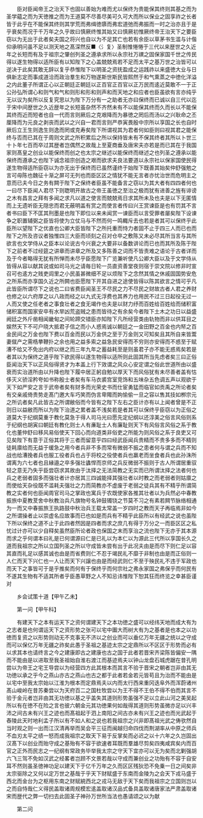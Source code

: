 <!-- { "loadSidebar": true } -->
　　臣对臣闻帝王之治天下也固以善始为难而尤以保终为贵能保其终则其基之而为圣学藴之而为天徳推之而为王道莫不尽善尽美可久可大而所以保业之固享祚之长者皆于此乎在不能保其终则其学荒而弗缉徳隳而弗宏道弛而弗振而一时之治亦且于是乎衰矣而况于千万年之久乎故曰慎厥终惟其始又曰慎厥初惟厥终帝王治天下之要臣窃以为无出于此者矣夫国之将兴也自以为不足其亡也若有余臣以草茅书生滥与计偕仰承明问虽不足以测天地之髙深然反■〈氵复〉圣制惟惓惓于三代以来歴世之久近年之长短而有及于祖宗之肇创列圣之遵承求所以永宗社万禩之固保家国千世之传民得以遂生物得以适所臣有以知陛下之心盖兢兢焉若不足而太平之基万世之治皆可以逆决于此矣其敢无辞以复乎恭惟陛下以明圣之资抚盈成之运践祚以来盛徳大业与日俱新志定而事成道洽而政治羣生和万物遂斯世斯民皆熙然于和气熏蒸之中徳化洋溢之内此董子所谓正心以正朝廷正朝廷以正百官正百官以正万民而逺近莫敢不一于正公孙弘所谓心和则气和气和则形和形和则声和而天地之和应者也臣虽欲有言亦纯乎无以议为矣所以反复究思以为陛下万分有一之助者无亦曰保终而已诚以自三代以迄于宋中间歴世之久近歴年之长短虽杂然不齐然未有不以能保其终而久而长以不能保其终而近而短者也自一代而言则厥后之克艰降而为暴徳之罔后而汤以之兴耿命之丕厘降而为元良之剥丧而武以之兴自一君而言则严恭寅畏殷中宗所以享国之长也自时厥后立王生则逸生则逸而罔或克寿矣陛下所谓视其为君者何如臣则曰视其君之能保终与否而已其在于周则文武之所积累后之所以保持皆未有不保其终者其所以卜世三十卜年七百而卒过其歴者岂偶然之故哉上至夏商垂及唐宋夫亦若是而已其在于我国家则髙皇之创业以能保终而创之也太宗之继述以能保终而继述之也列圣之遵承以能保终而遵承之也陛下诚念祖宗创造之艰而欲求夫良法要道以永宗社以保家国使民得遂生物得适所臣窃以为亦无出于保终而已虽然谨终于始陛下既善其始矣仲舒强勉之言可毋陈也魏征十渐之屏可无列也而臣区区之情犹不能无言者亦忧治世而危明主之意而已夫今日之务有闗于陛下之保终者臣虽不能备言之窃以为其大者有四四者何也一曰尽下臣闻人君尽下则聦明开故古之帝王虽徳之至治之极而犹有进善之旌有诽谤之木有昌言之拜有多闻之求凡以道之使言而兢兢焉日求其所未及也夫是以下无匿情而上无遗听臣无隠忠而君无蔽明盖有赏之而使言者传曰兴王赏谏臣是也有罚其不言者书曰臣下不匡其刑墨是也陛下即位以来未闻赏一谏臣而以言受罪者屡矣陛下设谏争之职置辅弼之臣皆将使为立仗马与不然而何一鸣輙斥去也若是者其可以保终乎此臣所以望陛下之优直也公卿大臣皆陛下之所托重而恃力者固不止于四三人而已也而陛下之所及咨议者独惟四三大臣而顷刻之召对仓卒之敷陈又未必尽其所当言与其所欲言也文学侍从之臣本以论说古今兴衰之大要非以备数讲论而已也而其所及陈于陛下之前者不过经筵之讲章而讲章之所及又多陈善之词而不皆责难之语论于古者详而及于今者略得无犹有所惮而未尽乎臣愿陛下广览兼听使凡公卿大臣以及于文学侍从皆得从容以献其说或如司马光之请毎日轮一员直资善堂夜则宿于崇文院以修非时宣召可也逺方之贱吏闾里之小民虽甚微细不足以烦陛下之念然其情之休戚固国势安危之所系而亦享国久近之所闗也臣愿陛下开其自进之途使皆得以陈其欲言之情可乎凡此皆臣所谓尽下之说也二曰省费臣闻圣王不尽民之力不尽民之财故古者人君之养财也修之以六府厚之以八政而经之以九式无浮费也其养力也用民不过三日起役无过一人而又使之任老者之事食壮者之食无竭作也夫是以财力纾而百姓给百姓给而储积富储积富而国家安卒有水旱凶荒盗贼之患而皆待之有余矣今者陛下土木之功日以益盛阙廷之外斤凿相闻畿甸之间轮蹄交错臣亦知陛下凡所经营类由轨物而非以供耳目之娱然天下不可户晓大抵君子信之而小人惑焉诚以朝廷之一金田野之百金也内帑之百金民间之万金也陛下费以百金而民以万金供之至于万金则又可知矣且其所自来皆鬻妻僦产之需梏拲鞭扑之余也用之益多索之益急民安得而不穷则亦安得而不惑至于赋漕不给又不免出内府以继之而三年九年之蓄益耗至是则虽君子亦不能无惑焉矣若是者其以为保终之道乎陛下欲民得以遂生物得以适所则此固其所当先虑者矣三曰正俗臣闻治天下以正风俗得贤才为本盖上行下效谓之风众心安定谓之俗此世道所由以盛衰而实治道所由以升降也陛下履中居正躬自勉以厚天下而风俗犹有未尽善者盖有怙侈灭义骄淫矜夸如书称殷士者矣有车马衣裘宫室竞饰和五味杂五色调五声以观欲于天下如严安之言于武帝者矣有财多而光荣史书而仕宦勇猛而临官如贡禹之所论者矣有交亲戚倚贵势走髙门邀大车巧笑而伪言卑陬而姁愉偷一旦之容以售其技如栁宗元之所讥者矣凡此皆古之所谓敝俗而今皆有之陛下左右之臣计亦有以上闻者曾是不正则日以益敝而所以为陛下治道之累者盖不浅矣若是者其可以保终乎臣窃以为正俗之道莫大于纪纲莫重于教化莫急于得人司马光曰愿先定纪纲以还淳美之俗言风俗则系于纪纲也胡寅曰朝廷有教化则士人有亷耻士人有廉耻则天下有风俗言风俗之系于教化也董仲舒曰移风易俗使天下回心而向道类非俗吏之所能为则风俗之系于良吏又可见矣陛下有意于正俗其将于三者而留意乎四曰经武臣闻兵贵精而不贵多多而不精则徒耗廪给而无益于缓急之用今者兵非不多而常有微弱不振之患者何与谓之兵而不知战也给漕挽者兵也服工役者兵也占于将校之役使者兵也羸老而坐食者兵也此孙洙所谓离为六七者也且縁邉之卒多强壮蠭悍而京师之兵反微弱不振则于古人所谓居重驭轻之意无乃失乎臣尝窃求其故由于汰择之无法简教之无实而已所谓汰择之法者何也兵之老弱者固多而强壮者计亦居其三四诚能择其强壮者以时教之而老弱者则姑廪之而使给天杂役既不滥耗夫强壮之力而简教亦不虚废于老弱之徒兵其有不精乎所谓简教之实者何也臣闻周官司马之掌政也寓兵于农既使家各推其壮者以为兵然必中春教振旅中夏教茇舍中秋教治兵凡旗物号名钟鼓镯铙之节莫不习之有素若闗节脉络相通为一而又中春振旅王执路鼓中秋治兵王载太常盖一岁四时之教而天子再临焉非如今之所谓操者止以崇虚名应故事而已也如是而兵有不精乎此臣所以有经武之说也虽陛下所以保终之道不止于此四者然因是四者而求之庶几有得于万分之一而臣区区之私忧过计亦可以少自释矣虽然臣所论者政也保国之末而享治之流也陛下无亦于其本源而求之乎何谓本曰礼是已何谓源曰仁是已礼以为本仁以为源此三代所以享国长久之道而我祖宗之所以立国列圣之所以守成皆未尝有出于此况夫由是而尽下则仁足以容其直而礼足以感其诚也由是而省费则仁不忍于竭民礼不靡于非制也由是而正俗则一人仁而天下兴仁也一人让而天下兴譲也由是而经武则仁不至于殃民礼不违于军政也而天下之事皆可于是乎推矣而何有于保终乎而何宗社之弗永家国之弗保乎而何民有不遂其生物有不适其所者乎臣愚草野之人不知忌讳惟陛下恕其狂而终览之幸甚臣谨对

　　乡会试策十道【甲午乙未】

　　第一问【甲午科】

　　有建天下之本有运天下之资何谓建天下之本功徳之盛可以经纬天地而成大有为之志者是也何谓运天下之资形势之张可以宅中圗大而树大有为之基者是也本之以功徳而复资之以形势则动无不克事无不济以之创业而可以垂亿万年无疆之统以之守成而可以保亿万年无疆之祚矣此愚于圣祖之基迹太宗之定鼎所以不区区于形势而必有以求其本也请终言之今之建康即古之建康也古之国于此者若晋宋齐梁陈皆偏安一隅而不能由是以进取至我圣祖始自淮右渡江而基迹焉夫以钟山龙盘石城虎踞在昔孔明尝以为帝王之宅王导尝以为经营四方此其根本而其言不验于晋宋之朝者岂非由其无功徳以承之乎今之燕山亦古之燕山也古之都于此者若金若元皆苟且为治而不能由是以宅中至我太宗始以江淮为根本而定鼎焉夫以内而太行西来重冈迭阜外而浑蔚诸州髙山峻岭在昔苏秦尝以为天府百二之国杜牧尝以为王不得不王伯不得不伯而其言不验于金元者岂非由其无功徳以基之乎盖失其道则形势虽强不足以立此山河之美吴起所以有在徳不在险之言也彼六朝金元其功徳果何如哉得其道则形势虽微亦足以兴丰沛之间古未有兴王之迹也而髙祖起于泗上南阳之间古亦未有兴王之迹也而光武起于舂陵此天时地利孟子所以有不如人和之说也若我祖宗之兴非即髙祖光武之俦欤然自当时观之则一出而江汉清再举而吴会平三征而闽越归命四伐而荆湖率从中原之师兵不血刃太平之绩一怒而成我祖宗之取天下易于反掌矣而必迟之以十六年之久岂固出汉髙下以创业而贻守成之基殆有不容于欲速者耳既而羣雄尽剪矣四夷咸宾矣内而百官之正外而民志之一纪纲有常政务毕举我太宗之守天下宜亦可以无为矣而北剿强胡六飞三驾不免如汉武之经畧者岂顾不文景若哉以守成而兼创业之功殆有不容于自安耳不然则虽圣徳神功足以建天下于亿千万年之久而区区残狄恐不免乗一日之间矣非太宗驱除之又何以定万世之基哉于乎天下财赋盛于东南而金陵为之会天下戎马盛于西北而金台为之枢用东南之财赋綂西北之戎马无敌于天下矣而我祖宗之立国则岂以之而自恃哉仁义得民盖取诸周规模宏逺盖取诸汉品式备具盖取诸唐家法严肃盖取诸宋而歴代之弊一切扫去此固圣子神孙万世所当法也愚请颂之以为献

　　第二问

